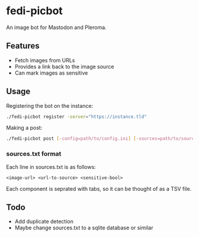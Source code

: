 # fedi-picbot

An image bot for Mastodon and Pleroma.

## Features
- Fetch images from URLs
- Provides a link back to the image source
- Can mark images as sensitive

## Usage
Registering the bot on the instance:
```bash
./fedi-picbot register -server="https://instance.tld"
```

Making a post:
```bash
./fedi-picbot post [-config=path/to/config.ini] [-sources=path/to/sources.txt]
```

### sources.txt format
Each line in sources.txt is as follows:
```
<image-url> <url-to-source> <sensitive-bool>
```

Each component is seprated with tabs, so it can be thought of as a TSV file.

## Todo
- Add duplicate detection
- Maybe change sources.txt to a sqlite database or similar